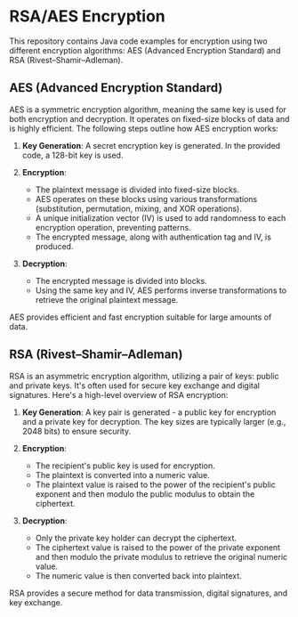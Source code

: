 <h1>RSA/AES Encryption</h1>

This repository contains Java code examples for encryption using two different encryption algorithms: AES (Advanced Encryption Standard) and RSA (Rivest–Shamir–Adleman).


<h2>AES (Advanced Encryption Standard)</h2>

AES is a symmetric encryption algorithm, meaning the same key is used for both encryption and decryption. It operates on fixed-size blocks of data and is highly efficient. The following steps outline how AES encryption works:

1. **Key Generation**: A secret encryption key is generated. In the provided code, a 128-bit key is used.

2. **Encryption**:
   - The plaintext message is divided into fixed-size blocks.
   - AES operates on these blocks using various transformations (substitution, permutation, mixing, and XOR operations).
   - A unique initialization vector (IV) is used to add randomness to each encryption operation, preventing patterns.
   - The encrypted message, along with authentication tag and IV, is produced.

3. **Decryption**:
   - The encrypted message is divided into blocks.
   - Using the same key and IV, AES performs inverse transformations to retrieve the original plaintext message.

AES provides efficient and fast encryption suitable for large amounts of data.

<h2>RSA (Rivest–Shamir–Adleman)</h2>

RSA is an asymmetric encryption algorithm, utilizing a pair of keys: public and private keys. It's often used for secure key exchange and digital signatures. Here's a high-level overview of RSA encryption:

1. **Key Generation**: A key pair is generated - a public key for encryption and a private key for decryption. The key sizes are typically larger (e.g., 2048 bits) to ensure security.

2. **Encryption**:
   - The recipient's public key is used for encryption.
   - The plaintext is converted into a numeric value.
   - The plaintext value is raised to the power of the recipient's public exponent and then modulo the public modulus to obtain the ciphertext.

3. **Decryption**:
   - Only the private key holder can decrypt the ciphertext.
   - The ciphertext value is raised to the power of the private exponent and then modulo the private modulus to retrieve the original numeric value.
   - The numeric value is then converted back into plaintext.

RSA provides a secure method for data transmission, digital signatures, and key exchange.


